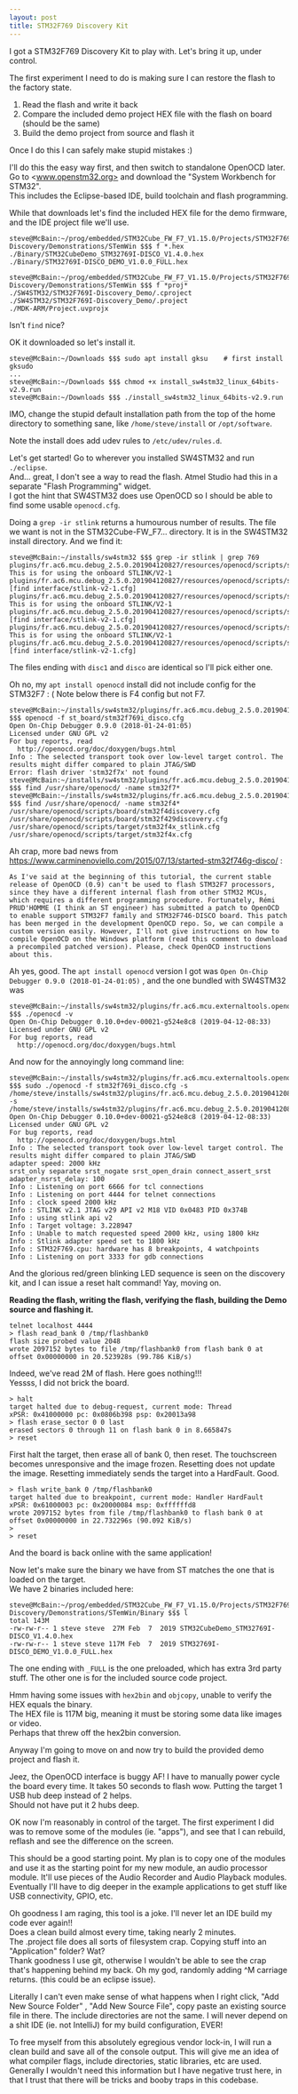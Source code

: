 ```yaml
---
layout: post
title: STM32F769 Discovery Kit
---
```

  
I got a STM32F769 Discovery Kit to play with.  Let's bring it up, under control.  
   
The first experiment I need to do is making sure I can restore the flash to the factory state.
1. Read the flash and write it back
1. Compare the included demo project HEX file with the flash on board (should be the same)
1. Build the demo project from source and flash it
   
Once I do this I can safely make stupid mistakes :)
  
I'll do this the easy way first, and then switch to standalone OpenOCD later.  Go to <www.openstm32.org> and download the "System Workbench for STM32".  
This includes the Eclipse-based IDE, build toolchain and flash programming.  
  
While that downloads let's find the included HEX file for the demo firmware, and the IDE project file we'll use.  
```
steve@McBain:~/prog/embedded/STM32Cube_FW_F7_V1.15.0/Projects/STM32F769I-Discovery/Demonstrations/STemWin $$$ f *.hex
./Binary/STM32CubeDemo_STM32769I-DISCO_V1.4.0.hex
./Binary/STM32769I-DISCO_DEMO_V1.0.0_FULL.hex

steve@McBain:~/prog/embedded/STM32Cube_FW_F7_V1.15.0/Projects/STM32F769I-Discovery/Demonstrations/STemWin $$$ f *proj*
./SW4STM32/STM32F769I-Discovery_Demo/.cproject
./SW4STM32/STM32F769I-Discovery_Demo/.project
./MDK-ARM/Project.uvprojx
```
Isn't `find` nice?   
  
OK it downloaded so let's install it.
```
steve@McBain:~/Downloads $$$ sudo apt install gksu    # first install gksudo
...
steve@McBain:~/Downloads $$$ chmod +x install_sw4stm32_linux_64bits-v2.9.run 
steve@McBain:~/Downloads $$$ ./install_sw4stm32_linux_64bits-v2.9.run
```
IMO, change the stupid default installation path from the top of the home directory to
something sane, like `/home/steve/install` or `/opt/software`.  
  
Note the install does add udev rules to `/etc/udev/rules.d`.  
  
Let's get started!  Go to wherever you installed SW4STM32 and run `./eclipse`.  
And... great, I don't see a way to read the flash.  Atmel Studio had this in a separate "Flash Programming" widget.  
I got the hint that SW4STM32 does use OpenOCD so I should be able to find some usable `openocd.cfg`.  
  
Doing a `grep -ir stlink` returns a humourous number of results.  The file we want is not in the STM32Cube-FW_F7... directory.
It is in the SW4STM32 install directory.  And we find it:  
```
steve@McBain:~/installs/sw4stm32 $$$ grep -ir stlink | grep 769
plugins/fr.ac6.mcu.debug_2.5.0.201904120827/resources/openocd/scripts/st_board/stm32f769i_disc1.cfg:# This is for using the onboard STLINK/V2-1
plugins/fr.ac6.mcu.debug_2.5.0.201904120827/resources/openocd/scripts/st_board/stm32f769i_disc1.cfg:source [find interface/stlink-v2-1.cfg]
plugins/fr.ac6.mcu.debug_2.5.0.201904120827/resources/openocd/scripts/st_board/stm32f769i_eval.cfg:# This is for using the onboard STLINK/V2-1
plugins/fr.ac6.mcu.debug_2.5.0.201904120827/resources/openocd/scripts/st_board/stm32f769i_eval.cfg:source [find interface/stlink-v2-1.cfg]
plugins/fr.ac6.mcu.debug_2.5.0.201904120827/resources/openocd/scripts/st_board/stm32f769i_disco.cfg:# This is for using the onboard STLINK/V2-1
plugins/fr.ac6.mcu.debug_2.5.0.201904120827/resources/openocd/scripts/st_board/stm32f769i_disco.cfg:source [find interface/stlink-v2-1.cfg]
```
The files ending with `disc1` and `disco` are identical so I'll pick either one.  
   
Oh no, my `apt install openocd` install did not include config for the STM32F7 : (  Note below there is F4 config but not F7.
```
steve@McBain:~/installs/sw4stm32/plugins/fr.ac6.mcu.debug_2.5.0.201904120827/resources/openocd/scripts $$$ openocd -f st_board/stm32f769i_disco.cfg
Open On-Chip Debugger 0.9.0 (2018-01-24-01:05)
Licensed under GNU GPL v2
For bug reports, read
  http://openocd.org/doc/doxygen/bugs.html
Info : The selected transport took over low-level target control. The results might differ compared to plain JTAG/SWD
Error: flash driver 'stm32f7x' not found
steve@McBain:~/installs/sw4stm32/plugins/fr.ac6.mcu.debug_2.5.0.201904120827/resources/openocd/scripts $$$ find /usr/share/openocd/ -name stm32f7*
steve@McBain:~/installs/sw4stm32/plugins/fr.ac6.mcu.debug_2.5.0.201904120827/resources/openocd/scripts $$$ find /usr/share/openocd/ -name stm32f4*
/usr/share/openocd/scripts/board/stm32f4discovery.cfg
/usr/share/openocd/scripts/board/stm32f429discovery.cfg
/usr/share/openocd/scripts/target/stm32f4x_stlink.cfg
/usr/share/openocd/scripts/target/stm32f4x.cfg
```
  
Ah crap, more bad news from <https://www.carminenoviello.com/2015/07/13/started-stm32f746g-disco/>  :  
```
As I've said at the beginning of this tutorial, the current stable release of OpenOCD (0.9) can't be used to flash STM32F7 processors, since they have a different internal flash from other STM32 MCUs, which requires a different programming procedure. Fortunately, Rémi PRUD'HOMME (I think an ST engineer) has submitted a patch to OpenOCD to enable support STM32F7 family and STM32F746-DISCO board. This patch has been merged in the development OpenOCD repo. So, we can compile a custom version easily. However, I'll not give instructions on how to compile OpenOCD on the Windows platform (read this comment to download a precompiled patched version). Please, check OpenOCD instructions about this.
```
  
Ah yes, good.  The `apt install openocd` version I got was `Open On-Chip Debugger 0.9.0 (2018-01-24-01:05)` , and the one bundled with SW4STM32 was
```
steve@McBain:~/installs/sw4stm32/plugins/fr.ac6.mcu.externaltools.openocd.linux64_1.23.0.201904120827/tools/openocd/bin $$$ ./openocd -v
Open On-Chip Debugger 0.10.0+dev-00021-g524e8c8 (2019-04-12-08:33)
Licensed under GNU GPL v2
For bug reports, read
  http://openocd.org/doc/doxygen/bugs.html
```
  
And now for the annoyingly long command line:  
```
steve@McBain:~/installs/sw4stm32/plugins/fr.ac6.mcu.externaltools.openocd.linux64_1.23.0.201904120827/tools/openocd/bin $$$ sudo ./openocd -f stm32f769i_disco.cfg -s /home/steve/installs/sw4stm32/plugins/fr.ac6.mcu.debug_2.5.0.201904120827/resources/openocd/scripts/st_board -s /home/steve/installs/sw4stm32/plugins/fr.ac6.mcu.debug_2.5.0.201904120827/resources/openocd/scripts/
Open On-Chip Debugger 0.10.0+dev-00021-g524e8c8 (2019-04-12-08:33)
Licensed under GNU GPL v2
For bug reports, read
  http://openocd.org/doc/doxygen/bugs.html
Info : The selected transport took over low-level target control. The results might differ compared to plain JTAG/SWD
adapter speed: 2000 kHz
srst_only separate srst_nogate srst_open_drain connect_assert_srst
adapter_nsrst_delay: 100
Info : Listening on port 6666 for tcl connections
Info : Listening on port 4444 for telnet connections
Info : clock speed 2000 kHz
Info : STLINK v2.1 JTAG v29 API v2 M18 VID 0x0483 PID 0x374B
Info : using stlink api v2
Info : Target voltage: 3.228947
Info : Unable to match requested speed 2000 kHz, using 1800 kHz
Info : Stlink adapter speed set to 1800 kHz
Info : STM32F769.cpu: hardware has 8 breakpoints, 4 watchpoints
Info : Listening on port 3333 for gdb connections
```
  
And the glorious red/green blinking LED sequence is seen on the discovery kit, and I can issue a reset halt command!  Yay, moving on.  
  
**Reading the flash, writing the flash, verifying the flash, building the Demo source and flashing it.**
  
```
telnet localhost 4444
> flash read_bank 0 /tmp/flashbank0
flash size probed value 2048
wrote 2097152 bytes to file /tmp/flashbank0 from flash bank 0 at offset 0x00000000 in 20.523928s (99.786 KiB/s)
```
  
Indeed, we've read 2M of flash.  Here goes nothing!!!  
Yessss, I did not brick the board.  
  
```
> halt
target halted due to debug-request, current mode: Thread 
xPSR: 0x41000000 pc: 0x0806b398 psp: 0x20013a98
> flash erase_sector 0 0 last
erased sectors 0 through 11 on flash bank 0 in 8.665847s
> reset
``` 
  
First halt the target, then erase all of bank 0, then reset.  The touchscreen becomes unresponsive and the image frozen.  Resetting does not update the image.  Resetting immediately sends the target into a HardFault.  Good. 

```  
> flash write_bank 0 /tmp/flashbank0     
target halted due to breakpoint, current mode: Handler HardFault
xPSR: 0x61000003 pc: 0x20000084 msp: 0xffffffd8
wrote 2097152 bytes from file /tmp/flashbank0 to flash bank 0 at offset 0x00000000 in 22.732296s (90.092 KiB/s)
> 
> reset
```
  
And the board is back online with the same application!
  
Now let's make sure the binary we have from ST matches the one that is loaded on the target.  
We have 2 binaries included here:  
```
steve@McBain:~/prog/embedded/STM32Cube_FW_F7_V1.15.0/Projects/STM32F769I-Discovery/Demonstrations/STemWin/Binary $$$ l
total 143M
-rw-rw-r-- 1 steve steve  27M Feb  7  2019 STM32CubeDemo_STM32769I-DISCO_V1.4.0.hex
-rw-rw-r-- 1 steve steve 117M Feb  7  2019 STM32769I-DISCO_DEMO_V1.0.0_FULL.hex
```
  
The one ending with `_FULL` is the one preloaded, which has extra 3rd party stuff.  The other one is for the included source code project.  
  
Hmm having some issues with `hex2bin` and `objcopy`, unable to verify the HEX equals the binary.  
The HEX file is 117M big, meaning it must be storing some data like images or video.  
Perhaps that threw off the hex2bin conversion.  
  
Anyway I'm going to move on and now try to build the provided demo project and flash it.  
  
Jeez, the OpenOCD interface is buggy AF!  I have to manually power cycle the board every time.
It takes 50 seconds to flash wow.  Putting the target 1 USB hub deep instead of 2 helps.  
Should not have put it 2 hubs deep.  
  
OK now I'm reasonably in control of the target.  The first experiment I did was to remove some of the modules (ie. "apps"), and see that I can rebuild, reflash and see the difference on the screen.
  
This should be a good starting point.  My plan is to copy one of the modules and use it as
the starting point for my new module, an audio processor module.  It'll use pieces of the
Audio Recorder and Audio Playback modules.  Eventually I'll have to dig deeper in the
example applications to get stuff like USB connectivity, GPIO, etc.
  
Oh goodness I am raging, this tool is a joke.  I'll never let an IDE build my code ever again!!  
Does a clean build almost every time, taking nearly 2 minutes.  
The .project file does all sorts of filesystem crap.  Copying stuff into an "Application" folder?  Wat?  
Thank goodness I use git, otherwise I wouldn't be able to see the crap that's happening behind my back. Oh my god, randomly adding ^M carriage returns.  (this could be an eclipse issue).
  
Literally I can't even make sense of what happens when I right click, "Add New Source Folder" , "Add New Source File", copy paste an existing source file in there.  The include directories are not the same.  I will never depend on a shit IDE (ie. not IntelliJ) for my build configuration, EVER!  
  
  
To free myself from this absolutely egregious vendor lock-in, I will run a clean build and save all of the console output.  This will give me an idea of what compiler flags, include directories, static libraries, etc are used.  Generally I wouldn't need this information but I have negative trust here, in that I trust that there will be tricks and booby traps in this codebase.  

  


